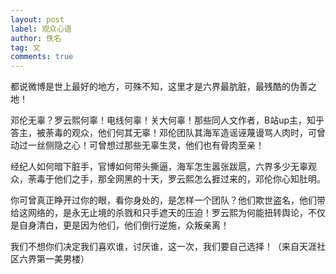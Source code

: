 ```yaml
---
layout: post
label: 观众心语
author: 佚名
tag: 文
comments: true
---
```


都说微博是世上最好的地方，可殊不知，这里才是六界最肮脏，最残酷的伪善之地！

邓伦无辜？罗云熙何辜！电线何辜！关大何辜！那些同人文作者，B站up主，知乎答主，被荼毒的观众，他们何其无辜！邓伦团队其海军造谣诬蔑谩骂人肉时，可曾动过一丝侧隐之心！可曾想过那些无辜生灵，他们也有骨肉至亲！

经纪人如何暗下脏手，官博如何带头撕逼，海军怎生嚣张跋扈，六界多少无辜观众，荼毒于他们之手，那全网黑的十天，罗云熙怎么捱过来的，邓伦你心知肚明。

你可曾真正睁开过你的眼，看你身处的，是怎样一个团队？他们欺世盗名，他们带给这网络的，是永无止境的杀戮和只手遮天的压迫！罗云熙为何能扭转舆论，不仅是自身清白，更是因为他们，他们倒行逆施，众叛亲离！

我们不想你们决定我们喜欢谁，讨厌谁，这一次，我们要自己选择！（来自天涯社区六界第一美男楼）
